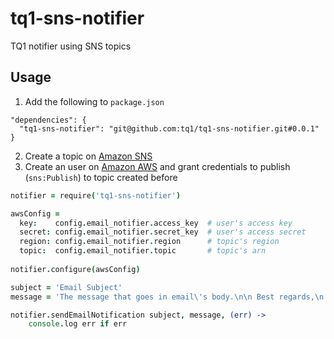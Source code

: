 # tq1-sns-notifier
TQ1 notifier using SNS topics

## Usage
1. Add the following to `package.json`

  ```
  "dependencies": {
    "tq1-sns-notifier": "git@github.com:tq1/tq1-sns-notifier.git#0.0.1"
  }
  ```
2. Create a topic on [Amazon SNS](https://console.aws.amazon.com/sns/)
3. Create an user on [Amazon AWS](https://console.aws.amazon.com/iam/) and grant credentials to publish (`sns:Publish`) to topic created before
```coffeescript
notifier = require('tq1-sns-notifier')

awsConfig =
  key:    config.email_notifier.access_key  # user's access key
  secret: config.email_notifier.secret_key  # user's access secret
  region: config.email_notifier.region      # topic's region
  topic:  config.email_notifier.topic       # topic's arn
  
notifier.configure(awsConfig)

subject = 'Email Subject'
message = 'The message that goes in email\'s body.\n\n Best regards,\n TQ1 Email Notifier.'

notifier.sendEmailNotification subject, message, (err) ->
    console.log err if err
```
